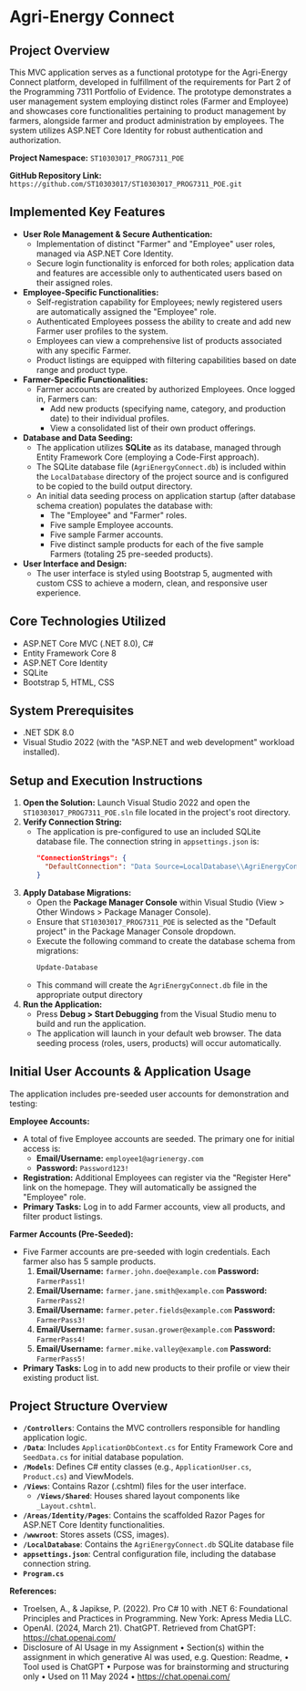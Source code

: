 # Agri-Energy Connect

## Project Overview
This MVC application serves as a functional prototype for the Agri-Energy Connect platform, developed in fulfillment of the requirements for Part 2 of the Programming 7311 Portfolio of Evidence. The prototype demonstrates a user management system employing distinct roles (Farmer and Employee) and showcases core functionalities pertaining to product management by farmers, alongside farmer and product administration by employees. The system utilizes ASP.NET Core Identity for robust authentication and authorization.

**Project Namespace:** `ST10303017_PROG7311_POE`

**GitHub Repository Link:** `https://github.com/ST10303017/ST10303017_PROG7311_POE.git`


## Implemented Key Features

*   **User Role Management & Secure Authentication:**
    *   Implementation of distinct "Farmer" and "Employee" user roles, managed via ASP.NET Core Identity.
    *   Secure login functionality is enforced for both roles; application data and features are accessible only to authenticated users based on their assigned roles.
*   **Employee-Specific Functionalities:**
    *   Self-registration capability for Employees; newly registered users are automatically assigned the "Employee" role.
    *   Authenticated Employees possess the ability to create and add new Farmer user profiles to the system.
    *   Employees can view a comprehensive list of products associated with any specific Farmer.
    *   Product listings are equipped with filtering capabilities based on date range and product type.
*   **Farmer-Specific Functionalities:**
    *   Farmer accounts are created by authorized Employees. Once logged in, Farmers can:
        *   Add new products (specifying name, category, and production date) to their individual profiles.
        *   View a consolidated list of their own product offerings.
*   **Database and Data Seeding:**
    *   The application utilizes **SQLite** as its database, managed through Entity Framework Core (employing a Code-First approach).
    *   The SQLite database file (`AgriEnergyConnect.db`) is included within the `LocalDatabase` directory of the project source and is configured to be copied to the build output directory.
    *   An initial data seeding process on application startup (after database schema creation) populates the database with:
        *   The "Employee" and "Farmer" roles.
        *   Five sample Employee accounts.
        *   Five sample Farmer accounts.
        *   Five distinct sample products for each of the five sample Farmers (totaling 25 pre-seeded products).
*   **User Interface and Design:**
    *   The user interface is styled using Bootstrap 5, augmented with custom CSS to achieve a modern, clean, and responsive user experience.

## Core Technologies Utilized
*   ASP.NET Core MVC (.NET 8.0), C#
*   Entity Framework Core 8
*   ASP.NET Core Identity
*   SQLite
*   Bootstrap 5, HTML, CSS

## System Prerequisites
*   .NET SDK 8.0
*   Visual Studio 2022 (with the "ASP.NET and web development" workload installed).

## Setup and Execution Instructions

1.  **Open the Solution:** Launch Visual Studio 2022 and open the `ST10303017_PROG7311_POE.sln` file located in the project's root directory.
2.  **Verify Connection String:**
    *   The application is pre-configured to use an included SQLite database file. The connection string in `appsettings.json` is:
        ```json
        "ConnectionStrings": {
          "DefaultConnection": "Data Source=LocalDatabase\\AgriEnergyConnect.db"
        }
        ```
3.  **Apply Database Migrations:**
    *   Open the **Package Manager Console** within Visual Studio (View > Other Windows > Package Manager Console).
    *   Ensure that `ST10303017_PROG7311_POE` is selected as the "Default project" in the Package Manager Console dropdown.
    *   Execute the following command to create the database schema from migrations:
        ```powershell
        Update-Database
        ```
    *   This command will create the `AgriEnergyConnect.db` file in the appropriate output directory
4.  **Run the Application:**
    *   Press **Debug > Start Debugging** from the Visual Studio menu to build and run the application.
    *   The application will launch in your default web browser. The data seeding process (roles, users, products) will occur automatically.

## Initial User Accounts & Application Usage

The application includes pre-seeded user accounts for demonstration and testing:

**Employee Accounts:**
*   A total of five Employee accounts are seeded. The primary one for initial access is:
    *   **Email/Username:** `employee1@agrienergy.com`
    *   **Password:** `Password123!`
*   **Registration:** Additional Employees can register via the "Register Here" link on the homepage. They will automatically be assigned the "Employee" role.
*   **Primary Tasks:** Log in to add Farmer accounts, view all products, and filter product listings.

**Farmer Accounts (Pre-Seeded):**
*   Five Farmer accounts are pre-seeded with login credentials. Each farmer also has 5 sample products.
    1.  **Email/Username:** `farmer.john.doe@example.com`
        **Password:** `FarmerPass1!`
    2.  **Email/Username:** `farmer.jane.smith@example.com`
        **Password:** `FarmerPass2!`
    3.  **Email/Username:** `farmer.peter.fields@example.com`
        **Password:** `FarmerPass3!`
    4.  **Email/Username:** `farmer.susan.grower@example.com`
        **Password:** `FarmerPass4!`
    5.  **Email/Username:** `farmer.mike.valley@example.com`
        **Password:** `FarmerPass5!`
*   **Primary Tasks:** Log in to add new products to their profile or view their existing product list.


## Project Structure Overview
*   **`/Controllers`**: Contains the MVC controllers responsible for handling application logic.
*   **`/Data`**: Includes `ApplicationDbContext.cs` for Entity Framework Core and `SeedData.cs` for initial database population.
*   **`/Models`**: Defines C# entity classes (e.g., `ApplicationUser.cs`, `Product.cs`) and ViewModels.
*   **`/Views`**: Contains Razor (.cshtml) files for the user interface.
    *   **`/Views/Shared`**: Houses shared layout components like `_Layout.cshtml`.
*   **`/Areas/Identity/Pages`**: Contains the scaffolded Razor Pages for ASP.NET Core Identity functionalities.
*   **`/wwwroot`**: Stores assets (CSS, images).
*   **`/LocalDatabase`**: Contains the `AgriEnergyConnect.db` SQLite database file
*   **`appsettings.json`**: Central configuration file, including the database connection string.
*   **`Program.cs`**

**References:**
- Troelsen, A., & Japikse, P. (2022). Pro C# 10 with .NET 6: Foundational Principles and Practices in Programming. New York: Apress Media LLC.
- OpenAI. (2024, March 21). ChatGPT. Retrieved from ChatGPT: https://chat.openai.com/
- Disclosure of Al Usage in my Assignment
• Section(s) within the assignment in which generative Al was used, e.g.
Question: Readme,
• Tool used is ChatGPT
• Purpose was for brainstorming and structuring only
• Used on 11 May 2024
• https://chat.openai.com/
